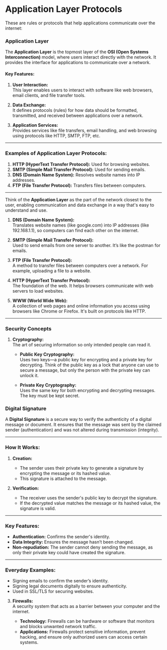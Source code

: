 # **Application Layer Protocols**  
These are rules or protocols that help applications communicate over the internet:

### **Application Layer**  

The **Application Layer** is the topmost layer of the **OSI (Open Systems Interconnection)** model, where users interact directly with the network. It provides the interface for applications to communicate over a network.  

#### **Key Features:**  
1. **User Interaction:**  
   This layer enables users to interact with software like web browsers, email clients, and file transfer tools.  

2. **Data Exchange:**  
   It defines protocols (rules) for how data should be formatted, transmitted, and received between applications over a network.  

3. **Application Services:**  
   Provides services like file transfers, email handling, and web browsing using protocols like HTTP, SMTP, FTP, etc.

---

### **Examples of Application Layer Protocols:**  
1. **HTTP (HyperText Transfer Protocol):** Used for browsing websites.  
2. **SMTP (Simple Mail Transfer Protocol):** Used for sending emails.  
3. **DNS (Domain Name System):** Resolves website names into IP addresses.  
4. **FTP (File Transfer Protocol):** Transfers files between computers.

---

Think of the **Application Layer** as the part of the network closest to the user, enabling communication and data exchange in a way that's easy to understand and use.

1. **DNS (Domain Name System):**  
   Translates website names (like google.com) into IP addresses (like 192.168.1.1), so computers can find each other on the internet.

2. **SMTP (Simple Mail Transfer Protocol):**  
   Used to send emails from one server to another. It’s like the postman for emails.

3. **FTP (File Transfer Protocol):**  
   A method to transfer files between computers over a network. For example, uploading a file to a website.

4. **HTTP (HyperText Transfer Protocol):**  
   The foundation of the web. It helps browsers communicate with web servers to load websites.

5. **WWW (World Wide Web):**  
   A collection of web pages and online information you access using browsers like Chrome or Firefox. It's built on protocols like HTTP.

---

### **Security Concepts**  

1. **Cryptography:**  
   The art of securing information so only intended people can read it.  

   - **Public Key Cryptography:**  
     Uses two keys—a public key for encrypting and a private key for decrypting. Think of the public key as a lock that anyone can use to secure a message, but only the person with the private key can unlock it.  

   - **Private Key Cryptography:**  
     Uses the same key for both encrypting and decrypting messages. The key must be kept secret.  

### **Digital Signature**  

A **Digital Signature** is a secure way to verify the authenticity of a digital message or document. It ensures that the message was sent by the claimed sender (authentication) and was not altered during transmission (integrity).  

---

### **How It Works:**  
1. **Creation:**  
   - The sender uses their private key to generate a signature by encrypting the message or its hashed value.  
   - This signature is attached to the message.

2. **Verification:**  
   - The receiver uses the sender's public key to decrypt the signature.  
   - If the decrypted value matches the message or its hashed value, the signature is valid.  

---

### **Key Features:**  
- **Authentication:** Confirms the sender's identity.  
- **Data Integrity:** Ensures the message hasn’t been changed.  
- **Non-repudiation:** The sender cannot deny sending the message, as only their private key could have created the signature.

---

### **Everyday Examples:**  
- Signing emails to confirm the sender’s identity.  
- Signing legal documents digitally to ensure authenticity.  
- Used in SSL/TLS for securing websites.  
3. **Firewalls:**  
   A security system that acts as a barrier between your computer and the internet.  

   - **Technology:** Firewalls can be hardware or software that monitors and blocks unwanted network traffic.  
   - **Applications:** Firewalls protect sensitive information, prevent hacking, and ensure only authorized users can access certain systems.
